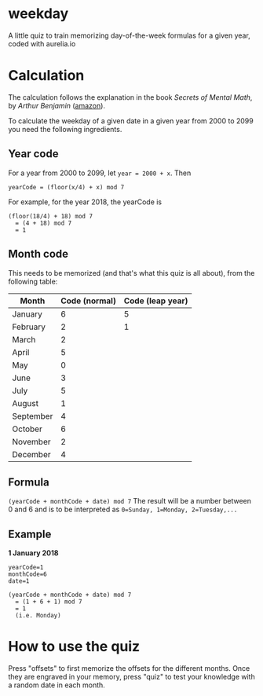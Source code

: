# weekday
A little quiz to train memorizing day-of-the-week formulas for a given year, coded with aurelia.io

# Calculation
The calculation follows the explanation in the book *Secrets of Mental Math*, by *Arthur Benjamin* ([amazon](http://a.co/bW8Ireu)).

To calculate the weekday of a given date in a given year from 2000 to 2099 you need the following ingredients.

## Year code
For a year from 2000 to 2099, let `year = 2000 + x`. Then
```
yearCode = (floor(x/4) + x) mod 7
```

For example, for the year 2018, the yearCode is
```
(floor(18/4) + 18) mod 7 
  = (4 + 18) mod 7 
  = 1
```

## Month code
This needs to be memorized (and that's what this quiz is all about), from the following table:

|Month | Code (normal) | Code (leap year) |
|------|---------------|------------------|
|January| 6 | 5 |
|February| 2 | 1 |
|March| 2| |
|April| 5| |
|May| 0| |
|June| 3| |
|July| 5| |
|August| 1| |
|September| 4| |
|October| 6| |
|November| 2| |
|December| 4| |

## Formula
```(yearCode + monthCode + date) mod 7```
The result will be a number between 0 and 6 and is to be interpreted as `0=Sunday, 1=Monday, 2=Tuesday,...`

## Example
**1 January 2018**
```
yearCode=1
monthCode=6
date=1
```

```
(yearCode + monthCode + date) mod 7 
  = (1 + 6 + 1) mod 7 
  = 1 
  (i.e. Monday)
```

# How to use the quiz
Press "offsets" to first memorize the offsets for the different months. Once they are engraved in your memory, press "quiz" to test your knowledge with a random date in each month.
